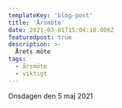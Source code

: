 ```yaml
---
templateKey: 'blog-post'
title: 'Årsmöte'
date: 2021-03-01T15:04:10.000Z
featuredpost: true
description: >-
  Årets möte
tags:
  - årsmöte
  - viktigt
---
```


Onsdagen den 5 maj 2021
